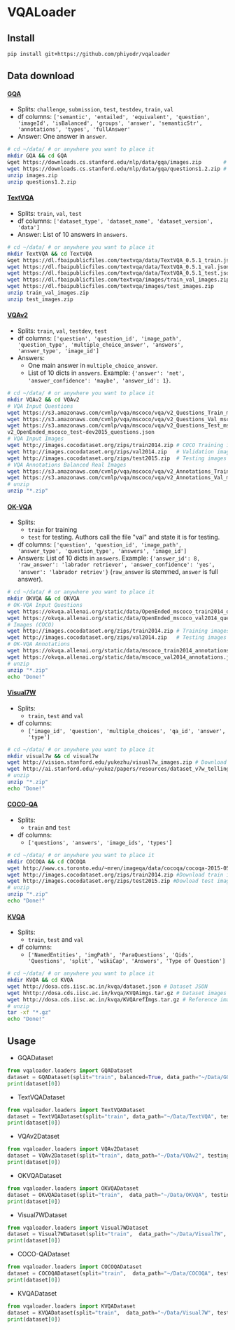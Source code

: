 # VQALoader

## Install

```bash
pip install git+https://github.com/phiyodr/vqaloader
```


## Data download


#### [GQA](https://cs.stanford.edu/people/dorarad/gqa/download.html)

* Splits: `challenge`, `submission`, `test`, `testdev`, `train`, `val`
* df columns: `['semantic', 'entailed', 'equivalent', 'question', 'imageId',
       'isBalanced', 'groups', 'answer', 'semanticStr', 'annotations', 'types',
       'fullAnswer'`
* Answer: One answer in `answer`.


```bash
# cd ~/data/ # or anywhere you want to place it
mkdir GQA && cd GQA
ẁget https://downloads.cs.stanford.edu/nlp/data/gqa/images.zip       # Download Images (20.3 GB images)
wget https://downloads.cs.stanford.edu/nlp/data/gqa/questions1.2.zip # Download Questions (1.4 GB questions)
unzip images.zip
unzip questions1.2.zip
``````

#### [TextVQA](https://textvqa.org/dataset/)

* Splits: `train`, `val`, `test`
* df columns: `['dataset_type', 'dataset_name', 'dataset_version', 'data']`
* Answer: List of 10 answers in `answers`.


```bash
# cd ~/data/ # or anywhere you want to place it
mkdir TextVQA && cd TextVQA
ẁget https://dl.fbaipublicfiles.com/textvqa/data/TextVQA_0.5.1_train.json # Training set 34,602 questions (103 MB)
wget https://dl.fbaipublicfiles.com/textvqa/data/TextVQA_0.5.1_val.json   # Validation set 5,000 questions (16MB)
wget https://dl.fbaipublicfiles.com/textvqa/data/TextVQA_0.5.1_test.json  # Test set 5,734 questions (13MB)
wget https://dl.fbaipublicfiles.com/textvqa/images/train_val_images.zip   # Training set 21,953 images (6.6 GB)
wget https://dl.fbaipublicfiles.com/textvqa/images/test_images.zip        # Test set 3,289 images (926MB)
unzip train_val_images.zip
unzip test_images.zip
``````

#### [VQAv2](https://visualqa.org/download.html)

* Splits: `train`, `val`, `testdev`, `test`
* df columns: `['question', 'question_id', 'image_path', 'question_type', 'multiple_choice_answer', 'answers', 'answer_type', 'image_id']`
* Answers:
    * One main answer in `multiple_choice_answer`.
    * List of 10 dicts in `answers`. Example: `{'answer': 'net', 'answer_confidence': 'maybe', 'answer_id': 1}`.


```bash
# cd ~/data/ # or anywhere you want to place it
mkdir VQAv2 && cd VQAv2
# VQA Input Questions
wget https://s3.amazonaws.com/cvmlp/vqa/mscoco/vqa/v2_Questions_Train_mscoco.zip # Training questions 2017 v2.0* 443,757 questions 
wget https://s3.amazonaws.com/cvmlp/vqa/mscoco/vqa/v2_Questions_Val_mscoco.zip   # Validation questions 2017 v2.0* 214,354 questions 
wget https://s3.amazonaws.com/cvmlp/vqa/mscoco/vqa/v2_Questions_Test_mscoco.zip  # Testing questions 2017 v2.0 447,793 questions 
v2_OpenEnded_mscoco_test-dev2015_questions.json 
# VQA Input Images
wget http://images.cocodataset.org/zips/train2014.zip # COCO Training images 82,783 images 
wget http://images.cocodataset.org/zips/val2014.zip   # Validation images 40,504 images 
wget http://images.cocodataset.org/zips/test2015.zip  # Testing images 81,434 images 
# VQA Annotations Balanced Real Images
wget https://s3.amazonaws.com/cvmlp/vqa/mscoco/vqa/v2_Annotations_Train_mscoco.zip # Training annotations 2017 v2.0* 4,437,570 answers 
wget https://s3.amazonaws.com/cvmlp/vqa/mscoco/vqa/v2_Annotations_Val_mscoco.zip   # Validation annotations 2017 v2.0* 2,143,540 answers 
# unzip
unzip "*.zip"
``````

#### [OK-VQA](https://okvqa.allenai.org/download.html)

* Splits:
    * `train` for training
    * `test` for testing. Authors call the file "val" and state it is for testing. 
* df columns: `['question', 'question_id', 'image_path', 'answer_type', 'question_type',
       'answers', 'image_id']`
* Answers: List of 10 dicts in `answers`. Example: `{'answer_id': 8, 'raw_answer': 'labrador retriever', 'answer_confidence': 'yes', 'answer': 'labrador retriev'}` (`raw_answer` is stemmed, `answer` is full answer).

```bash
# cd ~/data/ # or anywhere you want to place it
mkdir OKVQA && cd OKVQA
# OK-VQA Input Questions
wget https://okvqa.allenai.org/static/data/OpenEnded_mscoco_train2014_questions.json # Training questions
wget https://okvqa.allenai.org/static/data/OpenEnded_mscoco_val2014_questions.json   # Testing questions
# Images (COCO)
wget http://images.cocodataset.org/zips/train2014.zip # Training images
wget http://images.cocodataset.org/zips/val2014.zip   # Testing images
# OK-VQA Annotations
wget https://okvqa.allenai.org/static/data/mscoco_train2014_annotations.json # Training annotations (v1.1 updated 7/29/2020)
wget https://okvqa.allenai.org/static/data/mscoco_val2014_annotations.json   # Testing annotations (v1.1 updated 7/29/2020)
# unzip
unzip "*.zip"
echo "Done!"
``````

#### [Visual7W](http://ai.stanford.edu/~yukez/visual7w/)

* Splits:
    * `train`, `test` and `val` 
* df columns:
    * `['image_id', 'question', 'multiple_choices', 'qa_id', 'answer', 'type']`
```bash
# cd ~/data/ # or anywhere you want to place it
mkdir visual7w && cd visual7w
wget http://vision.stanford.edu/yukezhu/visual7w_images.zip # Download COCO Images (1.7 GB images)
wget http://ai.stanford.edu/~yukez/papers/resources/dataset_v7w_telling.zip #Telling QA
# unzip
unzip "*.zip"
echo "Done!"
``````

#### [COCO-QA](http://www.cs.toronto.edu/~mren/research/imageqa/data/cocoqa/)

* Splits:
    * `train` and `test`
* df columns:
    * `['questions', 'answers', 'image_ids', 'types']`    
```bash
# cd ~/data/ # or anywhere you want to place it
mkdir COCOQA && cd COCOQA
wget http://www.cs.toronto.edu/~mren/imageqa/data/cocoqa/cocoqa-2015-05-17.zip # Download train and test split
wget http://images.cocodataset.org/zips/train2014.zip #Download train images
wget http://images.cocodataset.org/zips/test2015.zip #Dowload test images
# unzip
unzip "*.zip"
echo "Done!"
``````

#### [KVQA](https://malllabiisc.github.io/resources/kvqa/)

* Splits:
    * `train`, `test` and `val`
* df columns:
    * `['NamedEntities', 'imgPath', 'ParaQuestions', 'Qids',
      'Questions', 'split', 'wikiCap', 'Answers', 'Type of Question']`
```bash
# cd ~/data/ # or anywhere you want to place it
mkdir KVQA && cd KVQA
wget http://dosa.cds.iisc.ac.in/kvqa/dataset.json # Dataset JSON
wget hhttp://dosa.cds.iisc.ac.in/kvqa/KVQAimgs.tar.gz # Dataset images (25 GB)
wget http://dosa.cds.iisc.ac.in/kvqa/KVQArefImgs.tar.gz # Reference images (61 GB)
# unzip
tar -xf "*.gz"
echo "Done!"
``````

## Usage

* GQADataset

```python
from vqaloader.loaders import GQADataset
dataset = GQADataset(split="train", balanced=True, data_path="~/Data/GQA", testing=False)
print(dataset[0])
```

* TextVQADataset

```python
from vqaloader.loaders import TextVQADataset
dataset = TextVQADataset(split="train", data_path="~/Data/TextVQA", testing=False)
print(dataset[0])
```


* VQAv2Dataset

```python
from vqaloader.loaders import VQAv2Dataset
dataset = VQAv2Dataset(split="train", data_path="~/Data/VQAv2", testing=False)
print(dataset[0])
```

* OKVQADataset

 ```python  
from vqaloader.loaders import OKVQADataset 
dataset = OKVQADataset(split="train",  data_path="~/Data/OKVQA", testing=False)
print(dataset[0])  
```

* Visual7WDataset

 ```python  
from vqaloader.loaders import Visual7WDataset 
dataset = Visual7WDataset(split="train",  data_path="~/Data/Visual7W", testing=False)
print(dataset[0])  
```

* COCO-QADataset

 ```python  
from vqaloader.loaders import COCOQADataset 
dataset = COCOQADataset(split="train",  data_path="~/Data/COCOQA", testing=False)
print(dataset[0])  
```

* KVQADataset

 ```python  
from vqaloader.loaders import KVQADataset 
dataset = KVQADataset(split="train",  data_path="~/Data/Visual7W", testing=False)
print(dataset[0])  
```